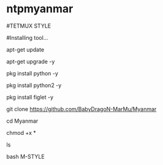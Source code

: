 # ntpmyanmar

#TETMUX STYLE

#Installing tool...

apt-get update

apt-get upgrade -y

pkg install python -y

pkg install python2 -y

pkg install figlet -y

git clone https://github.com/BabyDragoN-MarMu/Myanmar

cd Myanmar

chmod +x *

ls

bash M-STYLE
